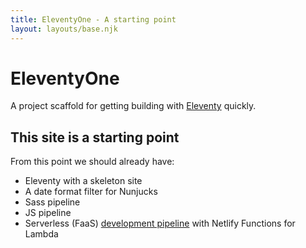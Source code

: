 ```yaml
---
title: EleventyOne - A starting point
layout: layouts/base.njk
---
```


# EleventyOne

A project scaffold for getting building with [Eleventy](https//11ty.io) quickly.

## This site is a starting point

From this point we should already have:

- Eleventy with a skeleton site
- A date format filter for Nunjucks
- Sass pipeline
- JS pipeline
- Serverless (FaaS) [development pipeline](http://127.0.0.1:9000/hello?foo=1&bar=2) with Netlify Functions for Lambda





